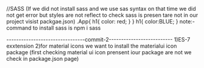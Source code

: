 //SASS (If we did not install sass and we use sas syntax on that time we did not get error but styles are not reflect to check sass is presen tare not in our project visist packgae.json)
.App{
  h1{
    color: red;
  }
}
 h1{
    color:BLUE;
  }
note:-command to install sass is npm i sass

--------------------------------commit-2--------------------------
1)ES-7 exxtension
2)for material icons we want to install the materialui  icon package (first checking material ui icon prensent iour package are not we check in package.json page)
